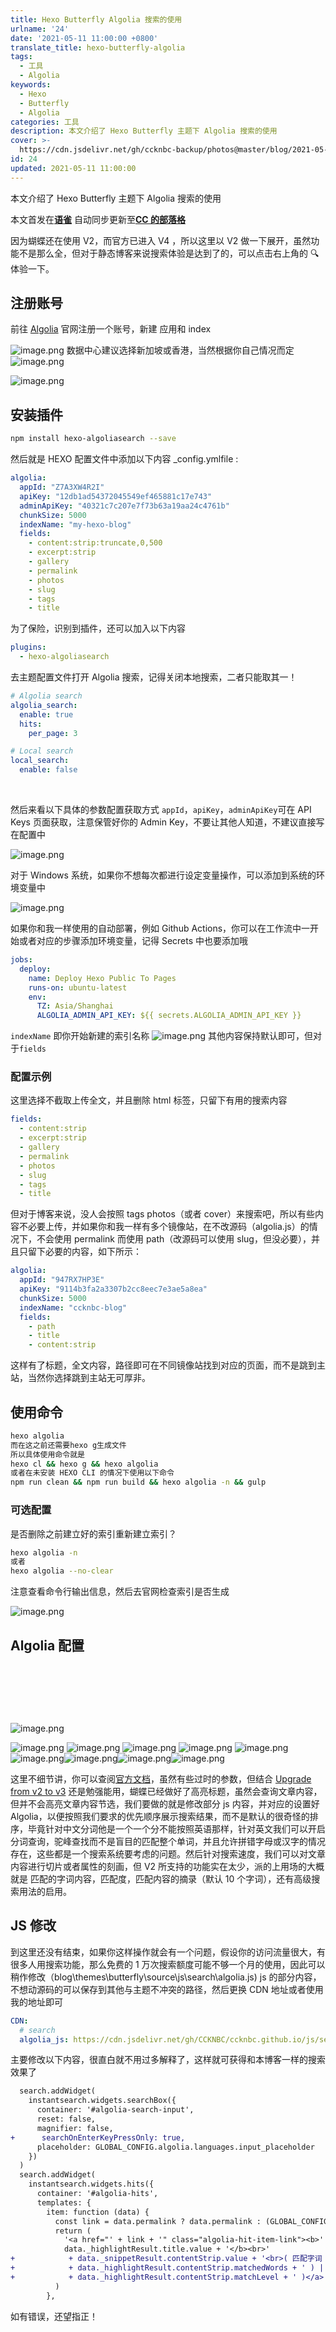 ```yaml
---
title: Hexo Butterfly Algolia 搜索的使用
urlname: '24'
date: '2021-05-11 11:00:00 +0800'
translate_title: hexo-butterfly-algolia
tags:
  - 工具
  - Algolia
keywords:
  - Hexo
  - Butterfly
  - Algolia
categories: 工具
description: 本文介绍了 Hexo Butterfly 主题下 Algolia 搜索的使用
cover: >-
  https://cdn.jsdelivr.net/gh/ccknbc-backup/photos@master/blog/2021-05-11~11-06-48.webp
id: 24
updated: 2021-05-11 11:00:00
---
```


本文介绍了 Hexo Butterfly 主题下 Algolia 搜索的使用

本文首发在[**语雀**](https://www.yuque.com/ccknbc/blog/24)
自动同步更新至[**CC 的部落格**](https://blog.ccknbc.cc/posts/hexo-butterfly-algolia)
**​**

因为蝴蝶还在使用 V2，而官方已进入 V4 ，所以这里以 V2 做一下展开，虽然功能不是那么全，但对于静态博客来说搜索体验是达到了的，可以点击右上角的 🔍 体验一下。
​

## 注册账号

前往 [Algolia](https://www.algolia.com/users/sign_up) 官网注册一个账号，新建 应用和 index
​

![image.png](https://cdn.nlark.com/yuque/0/2021/png/8391407/1620791672826-3bac29b1-3f60-4be8-bdc5-7b615e72f78a.png#clientId=u50de1c71-7253-4&from=paste&id=u2756c9ea&margin=%5Bobject%20Object%5D&name=image.png&originHeight=721&originWidth=1469&originalType=binary&size=115021&status=done&style=none&taskId=u85376cf5-9559-4c6e-a79c-5b9b4d06f19)
数据中心建议选择新加坡或香港，当然根据你自己情况而定
![image.png](https://cdn.nlark.com/yuque/0/2021/png/8391407/1620791714386-d2a2ac19-edfd-4c8b-ab02-9de7b770ff21.png#clientId=u50de1c71-7253-4&from=paste&id=uce195a9b&margin=%5Bobject%20Object%5D&name=image.png&originHeight=771&originWidth=1204&originalType=binary&size=116921&status=done&style=none&taskId=ue0e0dc18-54e1-472c-942f-8732dbb7f20)

![image.png](https://cdn.nlark.com/yuque/0/2021/png/8391407/1620791516501-3f36941d-cf13-49aa-bdb4-e956f632283a.png#clientId=u50de1c71-7253-4&from=paste&id=u8c5cd22c&margin=%5Bobject%20Object%5D&name=image.png&originHeight=447&originWidth=799&originalType=binary&size=23823&status=done&style=none&taskId=u75a48b58-86ab-4545-8c39-381944dc8d2)
​

## 安装插件

```bash
npm install hexo-algoliasearch --save
```

然后就是 HEXO 配置文件中添加以下内容 \_config.ymlfile :

```yaml
algolia:
  appId: "Z7A3XW4R2I"
  apiKey: "12db1ad54372045549ef465881c17e743"
  adminApiKey: "40321c7c207e7f73b63a19aa24c4761b"
  chunkSize: 5000
  indexName: "my-hexo-blog"
  fields:
    - content:strip:truncate,0,500
    - excerpt:strip
    - gallery
    - permalink
    - photos
    - slug
    - tags
    - title
```

为了保险，识别到插件，还可以加入以下内容

```yaml
plugins:
  - hexo-algoliasearch
```

去主题配置文件打开 Algolia 搜索，记得关闭本地搜索，二者只能取其一！

```yaml
# Algolia search
algolia_search:
  enable: true
  hits:
    per_page: 3

# Local search
local_search:
  enable: false
```

​

然后来看以下具体的参数配置获取方式
`appId`，`apiKey`，`adminApiKey`可在 API Keys 页面获取，注意保管好你的 Admin Key，不要让其他人知道，不建议直接写在配置中

![image.png](https://cdn.nlark.com/yuque/0/2021/png/8391407/1620789827112-9247b7ae-f3c9-4807-93cd-46c2b8dbb2bc.png#clientId=u7b8d348a-52f3-4&from=paste&id=u63248bc0&margin=%5Bobject%20Object%5D&name=image.png&originHeight=707&originWidth=1900&originalType=binary&size=115433&status=done&style=none&taskId=ub8ef9b9a-88ab-41cd-aff9-e093bd50885)

对于 Windows 系统，如果你不想每次都进行设定变量操作，可以添加到系统的环境变量中

![image.png](https://cdn.nlark.com/yuque/0/2021/png/8391407/1620789745876-cbf0d411-f694-45c7-bcbd-c0987f71f718.png#clientId=u7b8d348a-52f3-4&from=paste&id=ub7f3b987&name=image.png&originHeight=217&originWidth=839&originalType=binary&size=13413&status=done&style=none&taskId=ua2589fa9-ec9a-42b8-90b6-db0c3b19f60)

如果你和我一样使用的自动部署，例如 Github Actions，你可以在工作流中一开始或者对应的步骤添加环境变量，记得 Secrets 中也要添加哦

```yaml
jobs:
  deploy:
    name: Deploy Hexo Public To Pages
    runs-on: ubuntu-latest
    env:
      TZ: Asia/Shanghai
      ALGOLIA_ADMIN_API_KEY: ${{ secrets.ALGOLIA_ADMIN_API_KEY }}
```

`indexName` 即你开始新建的索引名称
![image.png](https://cdn.nlark.com/yuque/0/2021/png/8391407/1620790208902-1a6311bf-bd58-4889-9261-f2b6dd4d779e.png#clientId=u7b8d348a-52f3-4&from=paste&id=u57f4c82d&margin=%5Bobject%20Object%5D&name=image.png&originHeight=64&originWidth=379&originalType=binary&size=5668&status=done&style=none&taskId=u134c0e2e-10d6-44f2-b52e-eb95614f1c4)
其他内容保持默认即可，但对于`fields`

### 配置示例

这里选择不截取上传全文，并且删除 html 标签，只留下有用的搜索内容

```yaml
fields:
  - content:strip
  - excerpt:strip
  - gallery
  - permalink
  - photos
  - slug
  - tags
  - title
```

但对于博客来说，没人会按照 tags photos（或者 cover）来搜索吧，所以有些内容不必要上传，并如果你和我一样有多个镜像站，在不改源码（algolia.js）的情况下，不会使用 permalink 而使用 path（改源码可以使用 slug，但没必要），并且只留下必要的内容，如下所示：

```yaml
algolia:
  appId: "947RX7HP3E"
  apiKey: "9114b3fa2a3307b2cc8eec7e3ae5a8ea"
  chunkSize: 5000
  indexName: "ccknbc-blog"
  fields:
    - path
    - title
    - content:strip
```

这样有了标题，全文内容，路径即可在不同镜像站找到对应的页面，而不是跳到主站，当然你选择跳到主站无可厚非。

## 使用命令

```bash
hexo algolia
而在这之前还需要hexo g生成文件
所以具体使用命令就是
hexo cl && hexo g && hexo algolia
或者在未安装 HEXO CLI 的情况下使用以下命令
npm run clean && npm run build && hexo algolia -n && gulp
```

### 可选配置

是否删除之前建立好的索引重新建立索引？

```bash
hexo algolia -n
或者
hexo algolia --no-clear
```

注意查看命令行输出信息，然后去官网检查索引是否生成
​

![image.png](https://cdn.nlark.com/yuque/0/2021/png/8391407/1620792250950-8c6c2e31-a5f4-41d3-8526-c101b88ca2f0.png#clientId=u50de1c71-7253-4&from=paste&id=u0aaf2648&margin=%5Bobject%20Object%5D&name=image.png&originHeight=676&originWidth=1865&originalType=binary&size=125864&status=done&style=none&taskId=uea2f9a66-9b8f-4ae5-826d-0be0a612f03)
​

## Algolia 配置

​

​

​

![image.png](https://cdn.nlark.com/yuque/0/2021/png/8391407/1620792329244-9538543c-aafa-4a2a-a13b-a856839d99b4.png#clientId=u50de1c71-7253-4&from=paste&id=u96dacffc&margin=%5Bobject%20Object%5D&name=image.png&originHeight=490&originWidth=1526&originalType=binary&size=53168&status=done&style=none&taskId=u85f555d2-50c9-4cb6-8d41-4a43d3b494d)

![image.png](https://cdn.nlark.com/yuque/0/2021/png/8391407/1620792359705-aca4db80-07ec-41b5-ba89-3e398e4832c3.png#clientId=u50de1c71-7253-4&from=paste&height=286&id=u1d01bcee&margin=%5Bobject%20Object%5D&name=image.png&originHeight=572&originWidth=1520&originalType=binary&size=75266&status=done&style=none&taskId=ubfeb8287-dcca-4816-97ae-9c4823eb632&width=760)
![image.png](https://cdn.nlark.com/yuque/0/2021/png/8391407/1620792403427-919eeaf3-beee-43b8-ba15-33d179fb7483.png#clientId=u50de1c71-7253-4&from=paste&height=390&id=ua294bd74&margin=%5Bobject%20Object%5D&name=image.png&originHeight=780&originWidth=1510&originalType=binary&size=98311&status=done&style=none&taskId=u17167321-7351-4d50-a0d1-a3251810a2f&width=755)
![image.png](https://cdn.nlark.com/yuque/0/2021/png/8391407/1620792429374-c10f685c-42df-4b2f-8112-b63b811686f5.png#clientId=u50de1c71-7253-4&from=paste&id=u8c98eecf&margin=%5Bobject%20Object%5D&name=image.png&originHeight=815&originWidth=1524&originalType=binary&size=88864&status=done&style=none&taskId=u073ae6de-ac2f-4946-ba73-482f86e3fca)
![image.png](https://cdn.nlark.com/yuque/0/2021/png/8391407/1620792467160-7192cedf-ad20-4fd0-bcb2-4f7557fc904d.png#clientId=u50de1c71-7253-4&from=paste&id=u6ca53735&margin=%5Bobject%20Object%5D&name=image.png&originHeight=567&originWidth=1515&originalType=binary&size=65520&status=done&style=none&taskId=u6dc209d7-a0e2-4e88-831d-78b3ea862c1)
![image.png](https://cdn.nlark.com/yuque/0/2021/png/8391407/1620792523507-460b449b-cd80-4efc-897b-898aa544d09a.png#clientId=u50de1c71-7253-4&from=paste&height=592&id=u28791a5d&margin=%5Bobject%20Object%5D&name=image.png&originHeight=1183&originWidth=1537&originalType=binary&size=130557&status=done&style=none&taskId=uf9ecfd07-bb9e-4466-9ae8-93407bdc42b&width=768.5)![image.png](https://cdn.nlark.com/yuque/0/2021/png/8391407/1620792559182-d559fb1a-94e4-49ad-a13a-f9848fa7f784.png#clientId=u50de1c71-7253-4&from=paste&height=363&id=u5d9546e2&margin=%5Bobject%20Object%5D&name=image.png&originHeight=725&originWidth=1511&originalType=binary&size=75980&status=done&style=none&taskId=u6e95754a-d940-49f3-99f2-48bc937d0a8&width=755.5)![image.png](https://cdn.nlark.com/yuque/0/2021/png/8391407/1620792603109-0c127f51-0fd2-4f86-9290-1f25cf7b4deb.png#clientId=u50de1c71-7253-4&from=paste&id=u1977ad48&margin=%5Bobject%20Object%5D&name=image.png&originHeight=358&originWidth=999&originalType=binary&size=26859&status=done&style=none&taskId=uaac8482c-9d89-468a-95cc-5e7661cc223)![image.png](https://cdn.nlark.com/yuque/0/2021/png/8391407/1620792626661-af14bf9c-6dfb-4306-beaf-d4153095ffbf.png#clientId=u50de1c71-7253-4&from=paste&id=uf6f4182f&margin=%5Bobject%20Object%5D&name=image.png&originHeight=444&originWidth=997&originalType=binary&size=27018&status=done&style=none&taskId=u71e9f2c4-fd03-4cb8-8a02-d9c5b3a10e3)![image.png](https://cdn.nlark.com/yuque/0/2021/png/8391407/1620792659190-7a5767d3-64f9-4f57-a247-1bbe65f45da5.png#clientId=u50de1c71-7253-4&from=paste&id=u51baa85f&margin=%5Bobject%20Object%5D&name=image.png&originHeight=196&originWidth=976&originalType=binary&size=17315&status=done&style=none&taskId=ub5daf87f-af07-4f14-9c36-f843dfc4f43)

这里不细节讲，你可以查阅[官方文档](https://community.algolia.com/instantsearch.js/v2/getting-started.html)，虽然有些过时的参数，但结合 [Upgrade from v2 to v3](https://www.algolia.com/doc/guides/building-search-ui/upgrade-guides/js/#upgrade-from-v2-to-v3) 还是勉强能用，蝴蝶已经做好了高亮标题，虽然会查询文章内容，但并不会高亮文章内容节选，我们要做的就是修改部分 js 内容，并对应的设置好 Algolia，以便按照我们要求的优先顺序展示搜索结果，而不是默认的很奇怪的排序，毕竟针对中文分词他是一个一个分不能按照英语那样，针对英文我们可以开启分词查询，驼峰查找而不是盲目的匹配整个单词，并且允许拼错字母或汉字的情况存在，这些都是一个搜索系统要考虑的问题。然后针对搜索速度，我们可以对文章内容进行切片或者属性的刻画，但 V2 所支持的功能实在太少，派的上用场的大概就是 匹配的字词内容，匹配度，匹配内容的摘录（默认 10 个字词），还有高级搜索用法的启用。
​

## JS 修改

到这里还没有结束，如果你这样操作就会有一个问题，假设你的访问流量很大，有很多人用搜索功能，那么免费的 1 万次搜索额度可能不够一个月的使用，因此可以稍作修改（blog\themes\butterfly\source\js\search\algolia.js) js 的部分内容，不想动源码的可以保存到其他与主题不冲突的路径，然后更换 CDN 地址或者使用我的地址即可

```yaml
CDN:
  # search
  algolia_js: https://cdn.jsdelivr.net/gh/CCKNBC/ccknbc.github.io/js/search/algolia.js
```

主要修改以下内容，很直白就不用过多解释了，这样就可获得和本博客一样的搜索效果了

```diff
  search.addWidget(
    instantsearch.widgets.searchBox({
      container: '#algolia-search-input',
      reset: false,
      magnifier: false,
+      searchOnEnterKeyPressOnly: true,
      placeholder: GLOBAL_CONFIG.algolia.languages.input_placeholder
    })
  )
  search.addWidget(
    instantsearch.widgets.hits({
      container: '#algolia-hits',
      templates: {
        item: function (data) {
          const link = data.permalink ? data.permalink : (GLOBAL_CONFIG.root + data.path)
          return (
            '<a href="' + link + '" class="algolia-hit-item-link"><b>' +
            data._highlightResult.title.value + '</b><br>'
+            + data._snippetResult.contentStrip.value + '<br>( 匹配字词 : '
+            + data._highlightResult.contentStrip.matchedWords + ' ) | ( 匹配等级 : '
+            + data._highlightResult.contentStrip.matchLevel + ' )</a>'
          )
        },
```

如有错误，还望指正！
